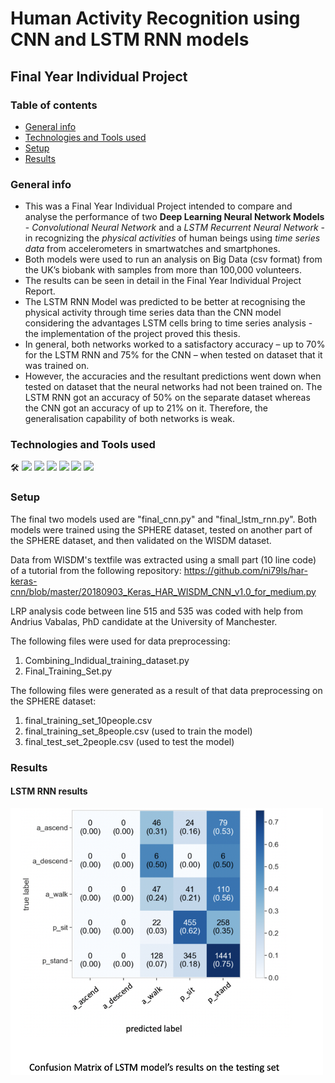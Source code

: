 # Human Activity Recognition using CNN and LSTM RNN models
## Final Year Individual Project
### Table of contents
* [General info](#general-info)
* [Technologies and Tools used](#technologies-and-tools-used)
* [Setup](#setup)
* [Results](#results)


### General info
* This was a Final Year Individual Project intended to compare and analyse the performance of two **Deep Learning Neural Network Models** - *Convolutional Neural Network* and a *LSTM Recurrent Neural Network* - in recognizing the *physical activities* of human beings using *time series data* from accelerometers in smartwatches and smartphones. 
* Both models were used to run an analysis on Big Data (csv format) from the UK’s biobank with samples from more than 100,000 volunteers.
* The results can be seen in detail in the Final Year Individual Project Report.
* The LSTM RNN Model was predicted to be better at recognising the physical activity through time series data than the CNN model considering the advantages LSTM cells bring to time series analysis - the implementation of the project proved this thesis.
* In general, both networks worked to a satisfactory accuracy – up to 70% for the LSTM RNN and 75% for the CNN – when tested on dataset that it was trained on.
* However, the accuracies and the resultant predictions went down when tested on dataset that the neural networks had not been trained on. The LSTM RNN got an accuracy of 50% on the separate dataset whereas the CNN got an accuracy of up to 21% on it. Therefore, the generalisation capability of both networks is weak. 

### Technologies and Tools used 
&#x1f6e0;
![](https://img.shields.io/badge/Python-3.6-informational?style=flat&logo=<LOGO_NAME>&logoColor=white&color=2bbc8a)
![](https://img.shields.io/badge/TensorFlow-2.0-informational?style=flat&logo=<LOGO_NAME>&logoColor=white&color=2bbc8a)
![](https://img.shields.io/badge/Keras-2.3.0-informational?style=flat&logo=<LOGO_NAME>&logoColor=white&color=2bbc8a)
![](https://img.shields.io/badge/GoogleCloudPlatform-VirtualMachines-informational?style=flat&logo=<LOGO_NAME>&logoColor=white&color=2bbc8a)
![](https://img.shields.io/badge/Spyder-4.1-informational?style=flat&logo=<LOGO_NAME>&logoColor=white&color=2bbc8a)
![](https://img.shields.io/badge/Jupyter--informational?style=flat&logo=<LOGO_NAME>&logoColor=white&color=2bbc8a)

### Setup
The final two models used are "final_cnn.py" and "final_lstm_rnn.py". 
Both models were trained using the SPHERE dataset, tested on another part of the SPHERE dataset, and then validated on the WISDM dataset. 

Data from WISDM's textfile was extracted using a small part (10 line code) of a tutorial from the following repository:
https://github.com/ni79ls/har-keras-cnn/blob/master/20180903_Keras_HAR_WISDM_CNN_v1.0_for_medium.py

LRP analysis code between line 515 and 535 was coded with help from Andrius Vabalas, PhD candidate at the University of Manchester. 

The following files were used for data preprocessing:
  1. Combining_Indidual_training_dataset.py
  2. Final_Training_Set.py
 
The following files were generated as a result of that data preprocessing on the SPHERE dataset:
  1. final_training_set_10people.csv
  2. final_training_set_8people.csv (used to train the model)
  3. final_test_set_2people.csv (used to test the model)

### Results

#### LSTM RNN results
<img src="images/LSTM%20RNN%20CM%20on%20testing%20set.png" width="500" >

